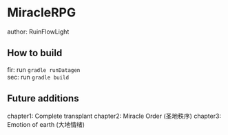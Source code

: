 # MiracleRPG
author: RuinFlowLight

## How to build
fir: run `gradle runDatagen`<br>
sec: run `gradle build`
## Future additions
chapter1: Complete transplant
chapter2: Miracle Order (圣地秩序)
chapter3: Emotion of earth (大地情绪)
